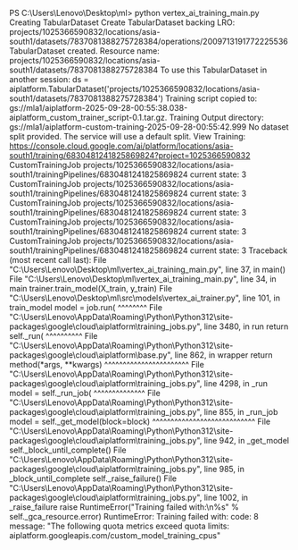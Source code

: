 PS C:\Users\Lenovo\Desktop\ml> python vertex_ai_training_main.py
Creating TabularDataset
Create TabularDataset backing LRO: projects/1025366590832/locations/asia-south1/datasets/7837081388275728384/operations/2009713191772225536
TabularDataset created. Resource name: projects/1025366590832/locations/asia-south1/datasets/7837081388275728384
To use this TabularDataset in another session:
ds = aiplatform.TabularDataset('projects/1025366590832/locations/asia-south1/datasets/7837081388275728384')
Training script copied to:
gs://mla1/aiplatform-2025-09-28-00:55:38.038-aiplatform_custom_trainer_script-0.1.tar.gz.
Training Output directory:
gs://mla1/aiplatform-custom-training-2025-09-28-00:55:42.999
No dataset split provided. The service will use a default split.
View Training:
https://console.cloud.google.com/ai/platform/locations/asia-south1/training/6830481241825869824?project=1025366590832
CustomTrainingJob projects/1025366590832/locations/asia-south1/trainingPipelines/6830481241825869824 current state:
3
CustomTrainingJob projects/1025366590832/locations/asia-south1/trainingPipelines/6830481241825869824 current state:
3
CustomTrainingJob projects/1025366590832/locations/asia-south1/trainingPipelines/6830481241825869824 current state:
3
CustomTrainingJob projects/1025366590832/locations/asia-south1/trainingPipelines/6830481241825869824 current state:
3
CustomTrainingJob projects/1025366590832/locations/asia-south1/trainingPipelines/6830481241825869824 current state:
3
Traceback (most recent call last):
  File "C:\Users\Lenovo\Desktop\ml\vertex_ai_training_main.py", line 37, in <module>
    main()
  File "C:\Users\Lenovo\Desktop\ml\vertex_ai_training_main.py", line 34, in main
    trainer.train_model(X_train, y_train)
  File "C:\Users\Lenovo\Desktop\ml\src\models\vertex_ai_trainer.py", line 101, in train_model
    model = job.run(
            ^^^^^^^^
  File "C:\Users\Lenovo\AppData\Roaming\Python\Python312\site-packages\google\cloud\aiplatform\training_jobs.py", line 3480, in run
    return self._run(
           ^^^^^^^^^^
  File "C:\Users\Lenovo\AppData\Roaming\Python\Python312\site-packages\google\cloud\aiplatform\base.py", line 862, in wrapper
    return method(*args, **kwargs)
           ^^^^^^^^^^^^^^^^^^^^^^^
  File "C:\Users\Lenovo\AppData\Roaming\Python\Python312\site-packages\google\cloud\aiplatform\training_jobs.py", line 4298, in _run
    model = self._run_job(
            ^^^^^^^^^^^^^^
  File "C:\Users\Lenovo\AppData\Roaming\Python\Python312\site-packages\google\cloud\aiplatform\training_jobs.py", line 855, in _run_job
    model = self._get_model(block=block)
            ^^^^^^^^^^^^^^^^^^^^^^^^^^^^
  File "C:\Users\Lenovo\AppData\Roaming\Python\Python312\site-packages\google\cloud\aiplatform\training_jobs.py", line 942, in _get_model
    self._block_until_complete()
  File "C:\Users\Lenovo\AppData\Roaming\Python\Python312\site-packages\google\cloud\aiplatform\training_jobs.py", line 985, in _block_until_complete
    self._raise_failure()
  File "C:\Users\Lenovo\AppData\Roaming\Python\Python312\site-packages\google\cloud\aiplatform\training_jobs.py", line 1002, in _raise_failure
    raise RuntimeError("Training failed with:\n%s" % self._gca_resource.error)
RuntimeError: Training failed with:
code: 8
message: "The following quota metrics exceed quota limits: aiplatform.googleapis.com/custom_model_training_cpus"